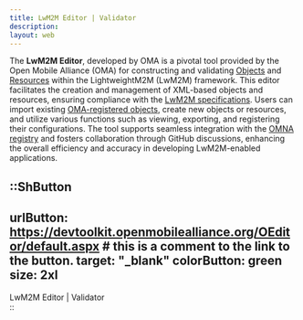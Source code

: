 ```yaml
---
title: LwM2M Editor | Validator
description:
layout: web
---
```



The <strong>LwM2M Editor</strong>, developed by OMA is a pivotal tool provided by the Open Mobile Alliance (OMA) for constructing and validating [Objects](/lwm2m/resources/registry/objects) and [Resources](/lwm2m/resources/registry/resources) within the LightweightM2M (LwM2M) framework. This editor facilitates the creation and management of XML-based objects and resources, ensuring compliance with the [LwM2M specifications](/lwm2m/resources/specifications). Users can import existing [OMA-registered objects](/lwm2m/resources/registry/objects#omna-lwm2m-objects), create new objects or resources, and utilize various functions such as viewing, exporting, and registering their configurations. The tool supports seamless integration with the [OMNA registry](/lwm2m/resources/registry) and fosters collaboration through GitHub discussions, enhancing the overall efficiency and accuracy in developing LwM2M-enabled applications.


::ShButton
---
urlButton: https://devtoolkit.openmobilealliance.org/OEditor/default.aspx # this is a comment to the link to the button.
target: "_blank"
colorButton: green
size: 2xl 
---

LwM2M Editor | Validator  
::
